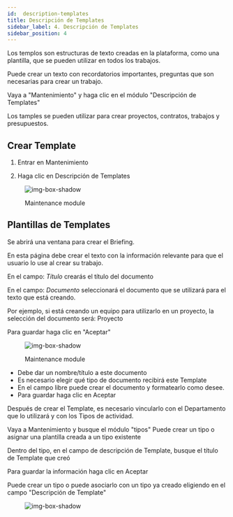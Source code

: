 ```yaml
---
id:  description-templates
title: Descripción de Templates
sidebar_label: 4. Descripción de Templates
sidebar_position: 4 
---
```


Los templos son estructuras de texto creadas en la plataforma, como una plantilla, que se pueden utilizar en todos los trabajos.

Puede crear un texto con recordatorios importantes, preguntas que son necesarias para crear un trabajo.

Vaya a "Mantenimiento" y haga clic en el módulo "Descripción de Templates"

Los tamples se pueden utilizar para crear proyectos, contratos, trabajos y presupuestos.



## Crear Template

1. Entrar en Mantenimiento

2. Haga clic en Descripción de Templates


<figure>

![img-box-shadow](/img/university/maintenance/description.png) 
<figcaption>Maintenance module</figcaption>

</figure>





## Plantillas de Templates

Se abrirá una ventana para crear el Briefing.

En esta página debe crear el texto con la información relevante para que el usuario lo use al crear su trabajo.

En el campo: *Título* crearás el título del documento

En el campo: *Documento* seleccionará el documento que se utilizará para el texto que está creando.

Por ejemplo, si está creando un equipo para utilizarlo en un proyecto, la selección del documento será: Proyecto

Para guardar haga clic en "Aceptar"

<figure>

![img-box-shadow](/img/university/maintenance/description-templates.png) 
<figcaption>Maintenance module</figcaption>
</figure>


- Debe dar un nombre/título a este documento
- Es necesario elegir qué tipo de documento recibirá este Template
- En el campo libre puede crear el documento y formatearlo como desee.
- Para guardar haga clic en Aceptar


Después de crear el Template, es necesario vincularlo con el Departamento que lo utilizará y con los Tipos de actividad.

Vaya a Mantenimiento y busque el módulo "tipos"
Puede crear un tipo o asignar una plantilla creada a un tipo existente

Dentro del tipo, en el campo de descripción de Template, busque el título de Template que creó

Para guardar la información haga clic en Aceptar

Puede crear un tipo o puede asociarlo con un tipo ya creado eligiendo en el campo "Descripción de Template"

<figure>

![img-box-shadow](/img/university/maintenance/types.png)

</figure>







